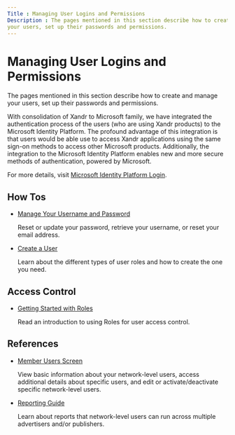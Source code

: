 ```yaml
---
Title : Managing User Logins and Permissions
Description : The pages mentioned in this section describe how to create and manage
your users, set up their passwords and permissions.
---
```



# Managing User Logins and Permissions



The pages mentioned in this section describe how to create and manage
your users, set up their passwords and permissions.

With consolidation of Xandr to Microsoft family, we have integrated the
authentication process of the users (who are using Xandr products) to
the Microsoft Identity Platform. The profound advantage of this
integration is that users would be able use to access Xandr applications
using the same sign-on methods to access other Microsoft products.
Additionally, the integration to the Microsoft Identity Platform enables
new and more secure methods of authentication, powered by Microsoft.

For more details, visit
<a href="microsoft-identity-platform-login.html" class="xref"
title="This document outlines an overview of authenticating users for Xandr Advertising Products using Microsoft Identity Platform.">Microsoft
Identity Platform Login</a>.



## How Tos



- <a href="manage-your-username-and-password.html" class="xref">Manage
  Your Username and Password</a>

  Reset or update your password, retrieve your username, or reset your
  email address.

- <a href="create-a-user.html" class="xref">Create a User</a>

  Learn about the different types of user roles and how to create the
  one you need.







## Access Control



- <a href="getting-started-with-roles.html" class="xref">Getting Started
  with Roles</a>

  Read an introduction to using Roles for user access control.







## References



- <a href="network-users-screen.html" class="xref">Member Users Screen</a>

  View basic information about your network-level users, access
  additional details about specific users, and edit or
  activate/deactivate specific network-level users.

- <a href="reporting-guide.html" class="xref">Reporting Guide</a>

  Learn about reports that network-level users can run across multiple
  advertisers and/or publishers.








